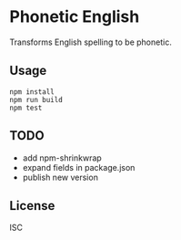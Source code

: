 # Phonetic English

Transforms English spelling to be phonetic.

## Usage

    npm install
    npm run build
    npm test

## TODO

- add npm-shrinkwrap
- expand fields in package.json
- publish new version

## License

ISC
